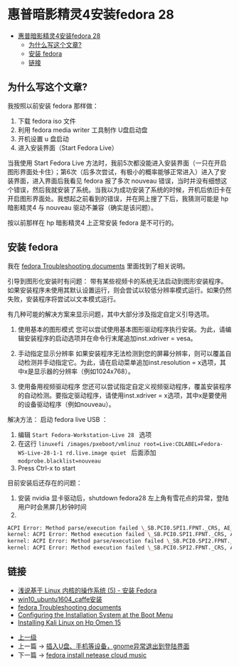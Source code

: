 # 惠普暗影精灵4安装fedora 28

<!-- @import "[TOC]" {cmd="toc" depthFrom=1 depthTo=6 orderedList=false} -->
<!-- code_chunk_output -->

* [惠普暗影精灵4安装fedora 28](#惠普暗影精灵4安装fedora-28)
	* [为什么写这个文章?](#为什么写这个文章)
	* [安装 fedora](#安装-fedora)
	* [链接](#链接)

<!-- /code_chunk_output -->

## 为什么写这个文章?
我按照以前安装 fedora 那样做：
1. 下载 fedora iso 文件
2. 利用 fedora media writer 工具制作 U盘启动盘
3. 开机设置 u 盘启动
4. 进入安装界面（Start Fedora Live）

当我使用 Start Fedora Live 方法时，我前5次都没能进入安装界面（一只在开启图形界面处卡住）；第6次（后多次尝试，有极小的概率能够正常进入）进入了安装界面，进入界面后我看见 fedora 报了多次 nouveau 错误，当时并没有细想这个错误，然后我就安装了系统。当我以为成功安装了系统的时候，开机后依旧卡在开启图形界面处。我想起之前看到的错误，并在网上搜了下后，我猜测可能是 hp 暗影精灵4  与 nouveau 驱动不兼容（确实是该问题）。

按以前那样在 hp 暗影精灵4 上正常安装 fedora  是不可行的。

## 安装 fedora


我在 [fedora Troubleshooting documents](https://docs.fedoraproject.org/f28/install-guide/install/Troubleshooting.html) 里面找到了相关说明。

引导到图形化安装时有问题：
带有某些视频卡的系统无法启动到图形安装程序。如果安装程序未使用其默认设置运行，则会尝试以较低分辨率模式运行。如果仍然失败，安装程序将尝试以文本模式运行。

有几种可能的解决方案来显示问题，其中大部分涉及指定自定义引导选项。
1. 使用基本的图形模式
您可以尝试使用基本图形驱动程序执行安装。为此，请编辑安装程序的启动选项并在命令行末尾追加inst.xdriver = vesa。

2. 手动指定显示分辨率
如果安装程序无法检测到您的屏幕分辨率，则可以覆盖自动检测并手动指定它。为此，请在启动菜单追加inst.resolution = x选项，其中x是显示器的分辨率（例如1024x768）。

3. 使用备用视频驱动程序
您还可以尝试指定自定义视频驱动程序，覆盖安装程序的自动检测。要指定驱动程序，请使用inst.xdriver = x选项，其中x是要使用的设备驱动程序（例如nouveau）。

解决方法：
启动 fedora live USB ：
1. 编辑 ```Start Fedora-Workstation-Live 28 ``` 选项
2. 在这行 ```linuxefi /images/pxeboot/vmlinuz root=Live:CDLABEL=Fedora-WS-Live-28-1-1 rd.live.image quiet ``` 后面添加 ```modprobe.blacklist=nouveau```
3. Press Ctrl-x to start

目前安装后还存在的问题：
1. 安装 nvidia 显卡驱动后，shutdown fedora28 左上角有雪花点的异常，登陆用户时会黑屏几秒钟时间
2.
```sh
ACPI Error: Method parse/execution failed \_SB.PCI0.SPI1.FPNT._CRS, AE_AML_INVALID_RESOURCE_TYPE (20180313/psparse-516)
kernel: ACPI Error: Method execution failed \_SB.PCI0.SPI1.FPNT._CRS, AE_AML_INVALID_RESOURCE_TYPE (20180313/uteval-69)
kernel: ACPI Error: Method parse/execution failed \_SB.PCI0.SPI2.FPNT._CRS, AE_AML_INVALID_RESOURCE_TYPE (20180313/psparse-516)
kernel: ACPI Error: Method execution failed \_SB.PCI0.SPI2.FPNT._CRS, AE_AML_INVALID_RESOURCE_TYPE (20180313/uteval-69)
```

## 链接
* [浅说基于 Linux 内核的操作系统 (5) - 安装 Fedora](https://blog.yoitsu.moe/linux/linux_install_fedora.html)
* [win10_ubuntu1604_caffe安装](http://www.voidcn.com/article/p-uznbwqnf-nx.html)
* [fedora Troubleshooting documents](https://docs.fedoraproject.org/f28/install-guide/install/Troubleshooting.html)
* [Configuring the Installation System at the Boot Menu](https://docs.fedoraproject.org/f28/install-guide/advanced/Boot_Options.html#sect-boot-options-installer)
* [Installing Kali Linux on Hp Omen 15](https://unix.stackexchange.com/questions/440884/installing-kali-linux-on-hp-omen-15)

- [上一级](README.md)
- 上一篇 -> [插入U盘、手机等设备，gnome异常退出到登陆界面](gnomeUSBError.md)
- 下一篇 -> [fedora install netease cloud music](install-netease-cloud-music.md)
